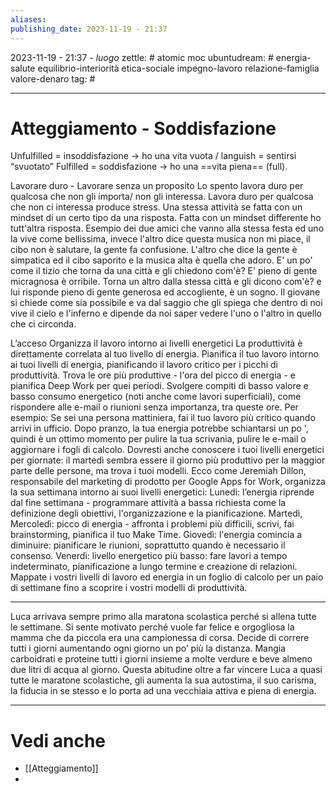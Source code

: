 ```yaml
---
aliases: 
publishing_date: 2023-11-19 - 21:37
---
```

2023-11-19 - 21:37 - *luogo*
zettle: # atomic moc
ubuntudream: # energia-salute equilibrio-interiorità etica-sociale impegno-lavoro relazione-famiglia valore-denaro 
tag: #

---
# Atteggiamento - Soddisfazione
Unfulfilled = insoddisfazione → ho una vita vuota / languish = sentirsi “svuotato”
Fulfilled = soddisfazione → ho una ==vita piena== (full).

Lavorare duro - Lavorare senza un proposito
Lo spento lavora duro per qualcosa che non gli importa/ non gli interessa.
Lavora duro per qualcosa che non ci interessa produce stress. Una stessa attività se fatta con un mindset di un certo tipo da una risposta. Fatta con un mindset differente ho tutt'altra risposta. Esempio dei due amici che vanno alla stessa festa ed uno la vive come bellissima, invece l'altro dice questa musica non mi piace, il cibo non è salutare, la gente fa confusione. L'altro che dice la gente è simpatica ed il cibo saporito e la musica alta è quella che adoro.
E' un po' come il tizio che torna da una città e gli chiedono com'è? E' pieno di gente micragnosa è orribile. Torna un altro dalla stessa città e gli dicono com'è? e lui risponde pieno di gente generosa ed accogliente, è un sogno. Il giovane si chiede come sia possibile e va dal saggio che gli spiega che dentro di noi vive il cielo e l'inferno e dipende da noi saper vedere l'uno o l'altro in quello che ci circonda.

L’acceso Organizza il lavoro intorno ai livelli energetici
La produttività è direttamente correlata al tuo livello di energia.
Pianifica il tuo lavoro intorno ai tuoi livelli di energia, pianificando il lavoro critico per i picchi di produttività.
Trova le ore più produttive - l'ora del picco di energia - e pianifica Deep Work per quei periodi. Svolgere compiti di basso valore e basso consumo energetico (noti anche come lavori superficiali), come rispondere alle e-mail o riunioni senza importanza, tra queste ore.
Per esempio:
Se sei una persona mattiniera, fai il tuo lavoro più critico quando arrivi in ufficio. Dopo pranzo, la tua energia potrebbe schiantarsi un po ', quindi è un ottimo momento per pulire la tua scrivania, pulire le e-mail o aggiornare i fogli di calcolo.
Dovresti anche conoscere i tuoi livelli energetici per giornate: il martedì sembra essere il giorno più produttivo per la maggior parte delle persone, ma trova i tuoi modelli. Ecco come Jeremiah Dillon, responsabile del marketing di prodotto per Google Apps for Work, organizza la sua settimana intorno ai suoi livelli energetici:
Lunedì: l’energia riprende dal fine settimana - programmare attività a bassa richiesta come la definizione degli obiettivi, l'organizzazione e la pianificazione.
Martedì, Mercoledì: picco di energia - affronta i problemi più difficili, scrivi, fai brainstorming, pianifica il tuo Make Time.
Giovedì: l'energia comincia a diminuire: pianificare le riunioni, soprattutto quando è necessario il consenso.
Venerdì: livello energetico più basso: fare lavori a tempo indeterminato, pianificazione a lungo termine e creazione di relazioni.
Mappate i vostri livelli di lavoro ed energia in un foglio di calcolo per un paio di settimane fino a scoprire i vostri modelli di produttività.

---
Luca arrivava sempre primo alla maratona scolastica perché si allena tutte le settimane.
Si sente motivato perché vuole far felice e orgogliosa la mamma che da piccola era una campionessa di corsa.
Decide di correre tutti i giorni aumentando ogni giorno un po’ più la distanza. Mangia carboidrati e proteine tutti i giorni insieme a molte verdure e beve almeno due litri di acqua al giorno.
Questa abitudine oltre a far vincere Luca a quasi tutte le maratone scolastiche, gli aumenta la sua autostima, il suo carisma, la fiducia in se stesso e lo porta ad una vecchiaia attiva e piena di energia.



---
# Vedi anche
- [[Atteggiamento]]
- 